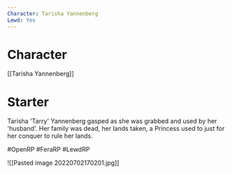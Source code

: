 ```yaml
---
Character: Tarisha Yannenberg
Lewd: Yes
---
```

# Character
[[Tarisha Yannenberg]]

# Starter

Tarisha 'Tarry' Yannenberg gasped as she was grabbed and used by her 'husband'. Her family was dead, her lands taken, a Princess used to just for her conquer to rule her lands.   

#OpenRP #FeraRP #LewdRP 

![[Pasted image 20220702170201.jpg]]